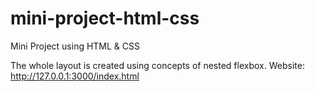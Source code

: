 # mini-project-html-css
Mini Project using HTML & CSS

The whole layout is created using concepts of nested flexbox.
Website: http://127.0.0.1:3000/index.html


